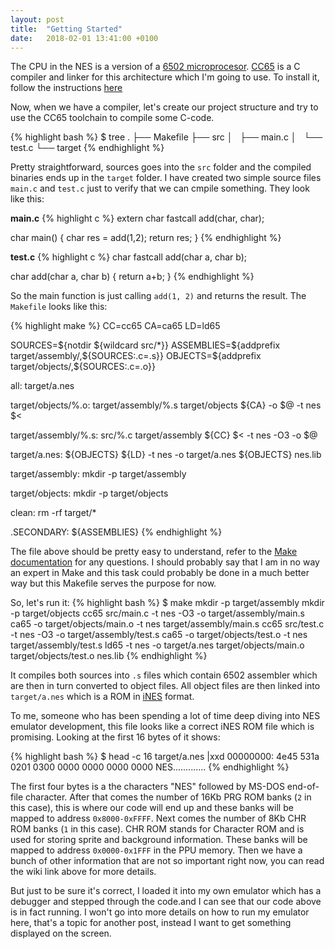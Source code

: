 ```yaml
---
layout: post
title:  "Getting Started"
date:   2018-02-01 13:41:00 +0100
---
```


The CPU in the NES is a version of a [6502 microprocesor](https://en.wikipedia.org/wiki/MOS_Technology_6502). [CC65](http://cc65.github.io/doc) is a C compiler and linker for this architecture which I'm going to use. To install it, follow the instructions [here](http://cc65.github.io/cc65/getting-started.html)

Now, when we have a compiler, let's create our project structure and try to use the CC65 toolchain to compile some C-code.

{% highlight bash %}
$ tree
.
├── Makefile
├── src
│   ├── main.c
│   └── test.c
└── target
{% endhighlight %}

Pretty straightforward, sources goes into the `src` folder and the compiled binaries ends up in the `target` folder. I have created two simple source files `main.c` and `test.c` just to verify that we can cmpile something. They look like this:

**main.c**
{% highlight c %}
extern char fastcall add(char, char);

char main() {
    char res = add(1,2);
    return res;
}
{% endhighlight %}

**test.c**
{% highlight c %}
char fastcall add(char a, char b);

char add(char a, char b) {
    return a+b;
}
{% endhighlight %}

So the main function is just calling `add(1, 2)` and returns the result. The `Makefile` looks like this:

{% highlight make %}
CC=cc65
CA=ca65
LD=ld65

SOURCES=${notdir ${wildcard src/*}}
ASSEMBLIES=${addprefix target/assembly/,${SOURCES:.c=.s}}
OBJECTS=${addprefix target/objects/,${SOURCES:.c=.o}}

all: target/a.nes

target/objects/%.o: target/assembly/%.s target/objects
	${CA} -o $@ -t nes $<

target/assembly/%.s: src/%.c target/assembly
	${CC} $< -t nes -O3 -o $@

target/a.nes: ${OBJECTS}
	${LD} -t nes -o target/a.nes ${OBJECTS} nes.lib

target/assembly:
	mkdir -p target/assembly

target/objects:
	mkdir -p target/objects

clean:
	rm -rf target/*

.SECONDARY: ${ASSEMBLIES}
{% endhighlight %}

The file above should be pretty easy to understand, refer to the [Make documentation](https://www.gnu.org/software/make/manual/make.html) for any questions. I should probably say that I am in no way an expert in Make and this task could probably be done in a much better way but this Makefile serves the purpose for now.

So, let's run it:
{% highlight bash %}
$ make
mkdir -p target/assembly
mkdir -p target/objects
cc65 src/main.c -t nes -O3 -o target/assembly/main.s
ca65 -o target/objects/main.o -t nes target/assembly/main.s
cc65 src/test.c -t nes -O3 -o target/assembly/test.s
ca65 -o target/objects/test.o -t nes target/assembly/test.s
ld65 -t nes -o target/a.nes target/objects/main.o target/objects/test.o nes.lib
{% endhighlight %}

It compiles both sources into `.s` files which contain 6502 assembler which are then in turn converted to object files. All object files are then linked into `target/a.nes` which is a ROM in [iNES](http://wiki.nesdev.com/w/index.php/INES) format.

To me, someone who has been spending a lot of time deep diving into NES emulator development, this file looks like a correct iNES ROM file which is promising. Looking at the first 16 bytes of it shows:

{% highlight bash %}
$ head -c 16 target/a.nes |xxd
00000000: 4e45 531a 0201 0300 0000 0000 0000 0000  NES.............
{% endhighlight %}

The first four bytes is a the characters "NES" followed by MS-DOS end-of-file character. After that comes the number of 16Kb PRG ROM banks (`2` in this case), this is where our code will end up and these banks will be mapped to address `0x8000-0xFFFF`. Next comes the number of 8Kb CHR ROM banks (`1` in this case). CHR ROM stands for Character ROM and is used for storing sprite and background information. These banks will be mapped to address `0x0000-0x1FFF` in the PPU memory. Then we have a bunch of other information that are not so important right now, you can read the wiki link above for more details.

 But just to be sure it's correct, I loaded it into my own emulator which has a debugger and stepped through the code.and I can see that our code above is in fact running. I won't go into more details on how to run my emulator here, that's a topic for another post, instead I want to get something displayed on the screen.
